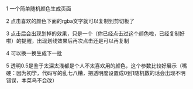 1 一个简单随机颜色生成页面

2 点击喜欢的颜色下面的rgba文字就可以复制到剪切板了

3 点击后会出现划掉的效果，只是一个（你已经点击过这个颜色啦，已经复制好啦）的提醒，出现划线效果后再次点击还是可以再复制

4 可以换一换生成下一批

5 透明0.5是鉴于太深太浅都是个人不太喜欢用的颜色，这个参数比较好展示（嘴硬：因为初学，代码写的乱七八糟，把透明度设置成0到1随机数的话会出现不明错误，本菜鸟不会改）
